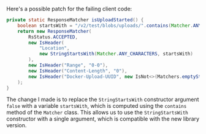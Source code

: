 Here's a possible patch for the failing client code:

```java
private static ResponseMatcher isUploadStarted() {
    boolean startsWith = "/v2/test/blobs/uploads/".contains(Matcher.ANY_CHARACTERS);
    return new ResponseMatcher(
        RsStatus.ACCEPTED,
        new IsHeader(
            "Location",
            new StringStartsWith(Matcher.ANY_CHARACTERS, startsWith)
        ),
        new IsHeader("Range", "0-0"),
        new IsHeader("Content-Length", "0"),
        new IsHeader("Docker-Upload-UUID", new IsNot<>(Matchers.emptyString()))
    );
}
```

The change I made is to replace the `StringStartsWith` constructor argument `false` with a variable `startsWith`, which is computed using the `contains` method of the `Matcher` class. This allows us to use the `StringStartsWith` constructor with a single argument, which is compatible with the new library version.